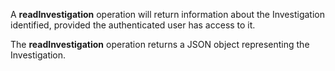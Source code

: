A **readInvestigation** operation will return information about the
Investigation identified, provided the authenticated user has access to it.

The **readInvestigation** operation returns a JSON object representing the Investigation.
